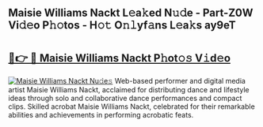 ## Maisie Williams Nackt L𝚎a𝚔ed N𝚞𝚍e - Part-Z0W Vi𝚍𝚎o P𝚑𝚘tos - H𝚘𝚝 O𝚗𝚕yf𝚊ns L𝚎a𝚔s ay9eT

# <h2><a href="http://kf42axs.oniu.top/?m=Maisie+Williams+Nackt">🔗👉 🔴 Maisie Williams Nackt P𝚑ot𝚘𝚜 V𝚒d𝚎o</a></h2>

[![Maisie Williams Nackt Nu𝚍e𝚜](https://i.imgur.com/0qMVB7G.gif)](http://kf42axs.oniu.top/?m=Maisie+Williams+Nackt)
Web-based performer and digital media artist Maisie Williams Nackt, acclaimed for distributing dance and lifestyle ideas through solo and collaborative dance performances and compact clips. Skilled acrobat Maisie Williams Nackt, celebrated for their remarkable abilities and achievements in performing acrobatic feats.  
